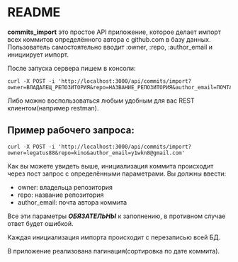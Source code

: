 # README

**commits_import** это простое API приложение, которое делает импорт всех коммитов определённого автора с github.com в базу данных. Пользователь самостоятельно вводит :owner, :repo, :author_email и инициирует импорт.

После запуска сервера пишем в консоли: 

```
curl -X POST -i 'http://localhost:3000/api/commits/import?owner=ВЛАДАЛЕЦ_РЕПОЗИТОРИЯ&repo=НАЗВАНИЕ_РЕПОЗИТОРИЯ&author_email=ПОЧТА_АВТОРА_КОММИТА'
```
Либо можно воспользоваться любым удобным для вас REST клиентом(например restman). 

## Пример рабочего запроса:
```
curl -X POST -i 'http://localhost:3000/api/commits/import?owner=legatus88&repo=kino&author_email=y1wkn8@gmail.com'
```
Как вы можете увидеть выше, инициализация коммита происходит через пост запрос с определёнными параметрами.
Вы должны ввести: 

* owner: владельца репозитория
* repo:  название репозитория
* author_email: почта автора коммита

Все эти параметры ***ОБЯЗАТЕЛЬНЫ*** к заполнению, в противном случае ответ будет ошибкой.

Каждая инициализация импорта происходит с перезаписью всей БД.

В приложение реализована пагинация(сортировка по дате коммита).
